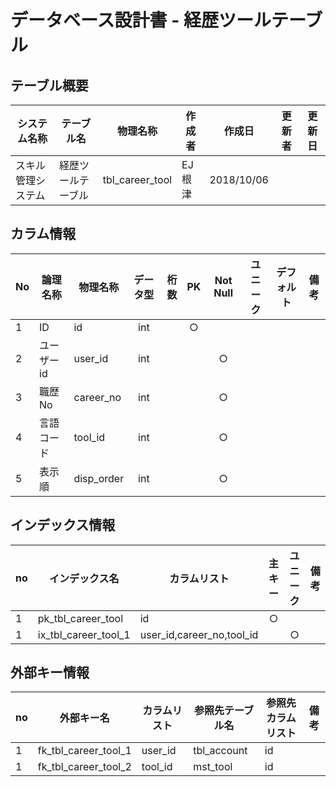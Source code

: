 # データベース設計書 - 経歴ツールテーブル

## テーブル概要

|システム名称|テーブル名|物理名称|作成者|作成日|更新者|更新日  
|---|---|---|---|---|---|---|
|スキル管理システム|経歴ツールテーブル|tbl_career_tool|EJ根津|2018/10/06|

## カラム情報

|No|論理名称|物理名称|データ型|桁数|PK|Not Null|ユニーク|デフォルト|備考|  
|---|---|---|:-:|--:|:-:|:-:|:-:|---|---|
|1|ID|id|int||○|||||
|2|ユーザーid|user_id|int|||○||||
|3|職歴No|career_no|int|||○||||
|4|言語コード|tool_id|int|||○||||
|5|表示順|disp_order|int|||○||||

## インデックス情報

|no|インデックス名|カラムリスト|主キー|ユニーク|備考|
|---|---|---|:-:|:-:|---|
|1|pk_tbl_career_tool|id|○|||
|1|ix_tbl_career_tool_1|user_id,career_no,tool_id||○||

## 外部キー情報

|no|外部キー名|カラムリスト|参照先テーブル名|参照先カラムリスト|備考|
|---|---|---|---|---|---|
|1|fk_tbl_career_tool_1|user_id|tbl_account|id||
|1|fk_tbl_career_tool_2|tool_id|mst_tool|id||

